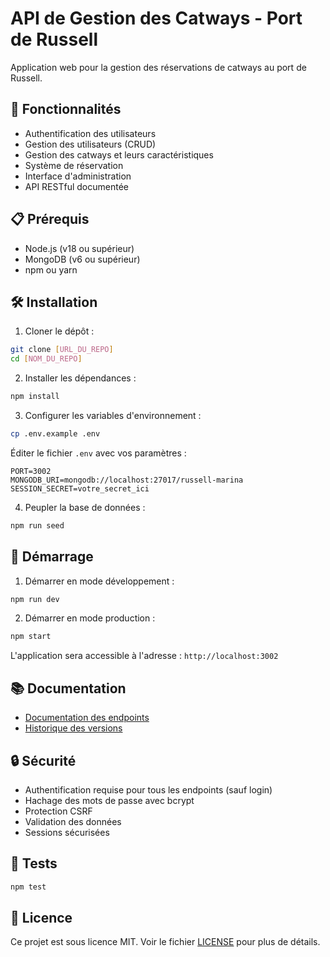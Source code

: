 # API de Gestion des Catways - Port de Russell

Application web pour la gestion des réservations de catways au port de Russell.

## 🚀 Fonctionnalités

- Authentification des utilisateurs
- Gestion des utilisateurs (CRUD)
- Gestion des catways et leurs caractéristiques
- Système de réservation
- Interface d'administration
- API RESTful documentée

## 📋 Prérequis

- Node.js (v18 ou supérieur)
- MongoDB (v6 ou supérieur)
- npm ou yarn

## 🛠️ Installation

1. Cloner le dépôt :
```bash
git clone [URL_DU_REPO]
cd [NOM_DU_REPO]
```

2. Installer les dépendances :
```bash
npm install
```

3. Configurer les variables d'environnement :
```bash
cp .env.example .env
```
Éditer le fichier `.env` avec vos paramètres :
```
PORT=3002
MONGODB_URI=mongodb://localhost:27017/russell-marina
SESSION_SECRET=votre_secret_ici
```

4. Peupler la base de données :
```bash
npm run seed
```

## 🚀 Démarrage

1. Démarrer en mode développement :
```bash
npm run dev
```

2. Démarrer en mode production :
```bash
npm start
```

L'application sera accessible à l'adresse : `http://localhost:3002`

## 📚 Documentation

- [Documentation des endpoints](ENDPOINTS.md)
- [Historique des versions](VERSION.md)

## 🔒 Sécurité

- Authentification requise pour tous les endpoints (sauf login)
- Hachage des mots de passe avec bcrypt
- Protection CSRF
- Validation des données
- Sessions sécurisées

## 🧪 Tests

```bash
npm test
```

## 📝 Licence

Ce projet est sous licence MIT. Voir le fichier [LICENSE](LICENSE) pour plus de détails. 